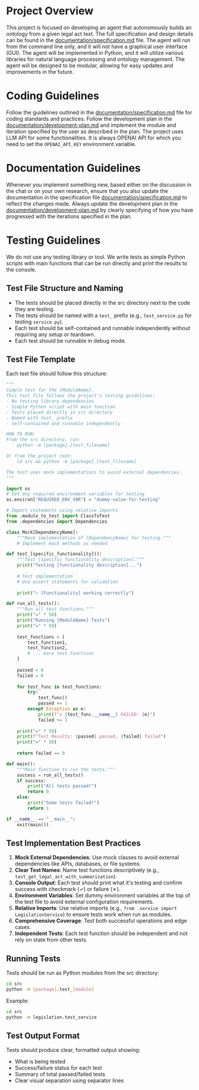 # Project Overview

This project is focused on developing an agent that autonomously builds an ontology from a given legal act text.
The full specification and design details can be found in the [documentation/specification.md](documentation/specification.md) file.
The agent will run from the command line only, and it will not have a graphical user interface (GUI).
The agent will be implemented in Python, and it will utilize various libraries for natural language processing and ontology management.
The agent will be designed to be modular, allowing for easy updates and improvements in the future.

# Coding Guidelines

Follow the guidelines outlined in the [documentation/specification.md](documentation/specification.md) file for coding standards and practices.
Follow the development plan in the [documentation/development-plan.md](documentation/development-plan.md) and implement the module and iteration specified by the user as described in the plan.
The project uses LLM API for some functionalities. It is always OPENAI API for which you need to set the `OPENAI_API_KEY` environment variable.

# Documentation Guidelines
Whenever you implement something new, based either on the discussion in the chat or on your own research, ensure that you also update the documentation in the specification file [documentation/specification.md](documentation/specification.md) to reflect the changes made.
Always update the development plan in the [documentation/development-plan.md](documentation/development-plan.md) by clearly specifying of how you have progressed with the iterations specified in the plan.

# Testing Guidelines

We do not use any testing library or tool.
We write tests as simple Python scripts with main functions that can be run directly and print the results to the console.

## Test File Structure and Naming
- The tests should be placed directly in the src directory next to the code they are testing.
- The tests should be named with a `test_` prefix (e.g., `test_service.py` for testing `service.py`).
- Each test should be self-contained and runnable independently without requiring any setup or teardown.
- Each test should be runnable in debug mode.

## Test File Template
Each test file should follow this structure:

```python
"""
Simple test for the [ModuleName].
This test file follows the project's testing guidelines:
- No testing library dependencies
- Simple Python script with main function
- Tests placed directly in src directory
- Named with test_ prefix
- Self-contained and runnable independently

HOW TO RUN:
From the src directory, run:
    python -m [package].[test_filename]

Or from the project root:
    cd src && python -m [package].[test_filename]

The test uses mock implementations to avoid external dependencies.
"""

import os
# Set any required environment variables for testing
os.environ["REQUIRED_ENV_VAR"] = "dummy-value-for-testing"

# Import statements using relative imports
from .module_to_test import ClassToTest
from .dependencies import Dependencies

class Mock[DependencyName]:
    """Mock implementation of [DependencyName] for testing."""
    # Implement mock methods as needed

def test_[specific_functionality]():
    """Test [specific functionality description]."""
    print("Testing [functionality description]...")
    
    # Test implementation
    # Use assert statements for validation
    
    print("✓ [Functionality] working correctly")

def run_all_tests():
    """Run all test functions."""
    print("=" * 50)
    print("Running [ModuleName] Tests")
    print("=" * 50)
    
    test_functions = [
        test_function1,
        test_function2,
        # ... more test functions
    ]
    
    passed = 0
    failed = 0
    
    for test_func in test_functions:
        try:
            test_func()
            passed += 1
        except Exception as e:
            print(f"✗ {test_func.__name__} FAILED: {e}")
            failed += 1
    
    print("=" * 50)
    print(f"Test Results: {passed} passed, {failed} failed")
    print("=" * 50)
    
    return failed == 0

def main():
    """Main function to run the tests."""
    success = run_all_tests()
    if success:
        print("All tests passed!")
        return 0
    else:
        print("Some tests failed!")
        return 1

if __name__ == "__main__":
    exit(main())
```

## Test Implementation Best Practices

1. **Mock External Dependencies**: Use mock classes to avoid external dependencies like APIs, databases, or file systems.
2. **Clear Test Names**: Name test functions descriptively (e.g., `test_get_legal_act_with_summarization`).
3. **Console Output**: Each test should print what it's testing and confirm success with checkmark (✓) or failure (✗).
4. **Environment Variables**: Set dummy environment variables at the top of the test file to avoid external configuration requirements.
5. **Relative Imports**: Use relative imports (e.g., `from .service import LegislationService`) to ensure tests work when run as modules.
6. **Comprehensive Coverage**: Test both successful operations and edge cases.
7. **Independent Tests**: Each test function should be independent and not rely on state from other tests.

## Running Tests

Tests should be run as Python modules from the src directory:
```bash
cd src
python -m [package].test_[module]
```

Example:
```bash
cd src
python -m legislation.test_service
```

## Test Output Format

Tests should produce clear, formatted output showing:
- What is being tested
- Success/failure status for each test
- Summary of total passed/failed tests
- Clear visual separation using separator lines